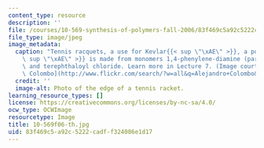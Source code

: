```yaml
---
content_type: resource
description: ''
file: /courses/10-569-synthesis-of-polymers-fall-2006/83f469c5a92c5222cadff324086e1d17_10-569f06-th.jpg
file_type: image/jpeg
image_metadata:
  caption: "Tennis racquets, a use for Kevlar{{< sup \"\xAE\" >}}, a polyaramid. Kevlar{{<\
    \ sup \"\xAE\" >}} is made from monomers 1,4-phenylene-diamine (para-phenylenediamine)\
    \ and terephthaloyl chloride. Learn more in Lecture 7. (Image courtesy of\_[Alejandro\
    \ Colombo](http://www.flickr.com/search/?w=all&q=Alejandro+Colombo&m=text).)"
  credit: ''
  image-alt: Photo of the edge of a tennis racket.
learning_resource_types: []
license: https://creativecommons.org/licenses/by-nc-sa/4.0/
ocw_type: OCWImage
resourcetype: Image
title: 10-569f06-th.jpg
uid: 83f469c5-a92c-5222-cadf-f324086e1d17
---
```

